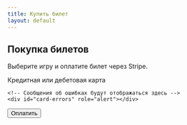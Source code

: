 ```yaml
---
title: Купить билет
layout: default
---
```


## Покупка билетов

Выберите игру и оплатите билет через Stripe.

<form action="/charge" method="post" id="payment-form">
  <div class="form-row">
    <label for="card-element">
      Кредитная или дебетовая карта
    </label>
    <div id="card-element">
      <!-- Элемент карты Stripe будет вставлен сюда -->
    </div>

    <!-- Сообщения об ошибках будут отображаться здесь -->
    <div id="card-errors" role="alert"></div>
  </div>

  <button type="submit">Оплатить</button>
</form>

<script src="https://js.stripe.com/v3/"></script>
<script>
  var stripe = Stripe('YOUR_STRIPE_PUBLIC_KEY');
  var elements = stripe.elements();
  var card = elements.create('card');
  card.mount('#card-element');

  var form = document.getElementById('payment-form');
  form.addEventListener('submit', function(event) {
    event.preventDefault();
    stripe.createToken(card).then(function(result) {
      if (result.error) {
        var errorElement = document.getElementById('card-errors');
        errorElement.textContent = result.error.message;
      } else {
        var hiddenInput = document.createElement('input');
        hiddenInput.setAttribute('type', 'hidden');
        hiddenInput.setAttribute('name', 'stripeToken');
        hiddenInput.setAttribute('value', result.token.id);
        form.appendChild(hiddenInput);
        form.submit();
      }
    });
  });
</script>
